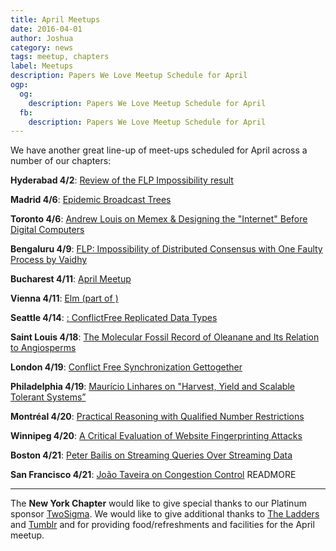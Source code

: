 ```yaml
---
title: April Meetups
date: 2016-04-01
author: Joshua
category: news
tags: meetup, chapters
label: Meetups
description: Papers We Love Meetup Schedule for April
ogp:
  og:
    description: Papers We Love Meetup Schedule for April
  fb:
    description: Papers We Love Meetup Schedule for April
---
```


We have another great line-up of meet-ups scheduled for April across a number of our chapters:

**Hyderabad 4/2**: [Review of the FLP Impossibility result](http://www.meetup.com/papers-we-love-hyderabad/events/229779925/)

**Madrid 4/6**: [Epidemic Broadcast Trees](http://www.meetup.com/Papers-We-Love-Madrid/events/229616859/)

**Toronto 4/6**: [Andrew Louis on Memex & Designing the "Internet" Before Digital Computers](http://www.meetup.com/Papers-We-Love-Toronto/events/229518049/)

**Bengaluru 4/9**: [FLP: Impossibility of Distributed Consensus with One Faulty Process by Vaidhy](http://www.meetup.com/Papers-we-love-Bangalore/events/229956836/)

**Bucharest 4/11**: [April Meetup](http://www.meetup.com/papers-we-love-bucharest/events/230092246/)

**Vienna 4/11**: [Elm (part  of )](http://www.meetup.com/Papers-We-Love-Vienna/events/229435505/)

**Seattle 4/14**: [: ConflictFree Replicated Data Types](http://www.meetup.com/Papers-We-Love-Seattle/events/229471493/)

**Saint Louis 4/18**: [The Molecular Fossil Record of Oleanane and Its Relation to Angiosperms](http://www.meetup.com/Papers-We-Love-in-saint-louis/events/228887483/)

**London 4/19**: [Conflict Free Synchronization Gettogether](http://www.meetup.com/Papers-We-Love-London/events/230301525/)

**Philadelphia 4/19**: [Maurício Linhares on "Harvest, Yield and Scalable Tolerant Systems”](http://www.meetup.com/Papers-We-Love-Philadelphia/events/229495877/)

**Montréal 4/20**: [Practical Reasoning with Qualified Number Restrictions](http://www.meetup.com/Papers-We-Love-Montreal/events/229838204/)

**Winnipeg 4/20**: [A Critical Evaluation of Website Fingerprinting Attacks](http://www.meetup.com/Papers-We-Love-Winnipeg/events/229663801/)

**Boston 4/21**: [Peter Bailis on Streaming Queries Over Streaming Data](http://www.meetup.com/Papers-We-Love-Boston-Cambridge/events/229581624/)

**San Francisco 4/21**: [João Taveira on Congestion Control](http://www.meetup.com/papers-we-love-too/events/228341143/)
 READMORE

---

The **New York Chapter** would like to give special thanks to our Platinum sponsor [TwoSigma](https://www.twosigma.com). We would like to give additional thanks to [The Ladders](http://dev.theladders.com) and [Tumblr](http://engineering.tumblr.com) and for providing food/refreshments and facilities for the April meetup.
